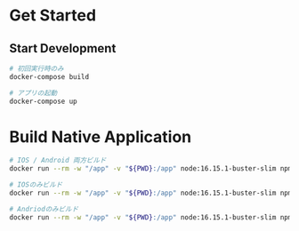 # Get Started

## Start Development

```sh
# 初回実行時のみ
docker-compose build

# アプリの起動
docker-compose up
```

# Build Native Application

```sh
# IOS / Android 両方ビルド
docker run --rm -w "/app" -v "${PWD}:/app" node:16.15.1-buster-slim npm run build

# IOSのみビルド
docker run --rm -w "/app" -v "${PWD}:/app" node:16.15.1-buster-slim npm run build:ios

# Andriodのみビルド
docker run --rm -w "/app" -v "${PWD}:/app" node:16.15.1-buster-slim npm run build:android
```